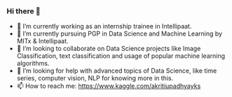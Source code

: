 ### Hi there 👋


- 🔭 I’m currently working as an internship trainee in Intellipaat.
- 🌱 I’m currently pursuing PGP in Data Science and Machine Learning by MITx & Intellipaat.
- 👯 I’m looking to collaborate on Data Science projects like Image Classification, text classification and  usage of popular machine learning algorithms.
- 🤔 I’m looking for help with advanced topics of Data Science, like time series, computer vision, NLP for knowing more in this.
- 📫 How to reach me: https://www.kaggle.com/akritiupadhyayks 


